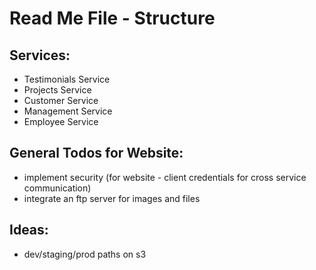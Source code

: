 # Read Me File - Structure

## Services:
- Testimonials Service
- Projects Service
- Customer Service
- Management Service
- Employee Service

## General Todos for Website:
- implement security (for website - client credentials for cross service communication)
- integrate an ftp server for images and files

## Ideas:
- dev/staging/prod paths on s3
